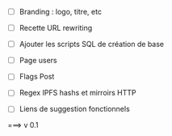 * [ ] Branding : logo, titre, etc
* [ ] Recette URL rewriting
* [ ] Ajouter les scripts SQL de création de base
* [ ] Page users
* [ ] Flags Post
* [ ] Regex IPFS hashs et mirroirs HTTP
* [ ] Liens de suggestion fonctionnels


===> v 0.1